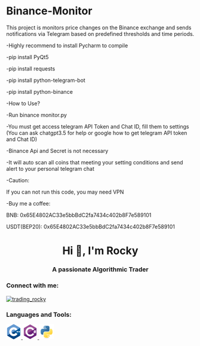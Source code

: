 # Binance-Monitor
This project is monitors price changes on the Binance exchange and sends notifications via Telegram based on predefined thresholds and time periods.

-Highly recommend to install Pycharm to compile

-pip install PyQt5

-pip install requests

-pip install python-telegram-bot

-pip install python-binance


-How to Use?

-Run binance monitor.py

-You must get access telegram API Token and Chat ID, fill them to settings (You can ask chatgpt3.5 for help or google how to get telegram API token and Chat ID)

-Binance Api and Secret is not necessary

-It will auto scan all coins that meeting your setting conditions and send alert to your personal telegram chat

-Caution:

If you can not run this code, you may need VPN

-Buy me a coffee:

BNB: 0x65E4802AC33e5bbBdC2fa7434c402b8F7e589101

USDT(BEP20): 0x65E4802AC33e5bbBdC2fa7434c402b8F7e589101

<h1 align="center">Hi 👋, I'm Rocky</h1>
<h3 align="center">A passionate Algorithmic Trader</h3>

<h3 align="left">Connect with me:</h3>
<p align="left">
<a href="https://twitter.com/trading_rocky" target="blank"><img align="center" src="https://raw.githubusercontent.com/rahuldkjain/github-profile-readme-generator/master/src/images/icons/Social/twitter.svg" alt="trading_rocky" height="30" width="40" /></a>
</p>

<h3 align="left">Languages and Tools:</h3>
<p align="left"> <a href="https://www.w3schools.com/cpp/" target="_blank" rel="noreferrer"> <img src="https://raw.githubusercontent.com/devicons/devicon/master/icons/cplusplus/cplusplus-original.svg" alt="cplusplus" width="40" height="40"/> </a> <a href="https://www.w3schools.com/cs/" target="_blank" rel="noreferrer"> <img src="https://raw.githubusercontent.com/devicons/devicon/master/icons/csharp/csharp-original.svg" alt="csharp" width="40" height="40"/> </a> <a href="https://www.python.org" target="_blank" rel="noreferrer"> <img src="https://raw.githubusercontent.com/devicons/devicon/master/icons/python/python-original.svg" alt="python" width="40" height="40"/> </a> </p>
